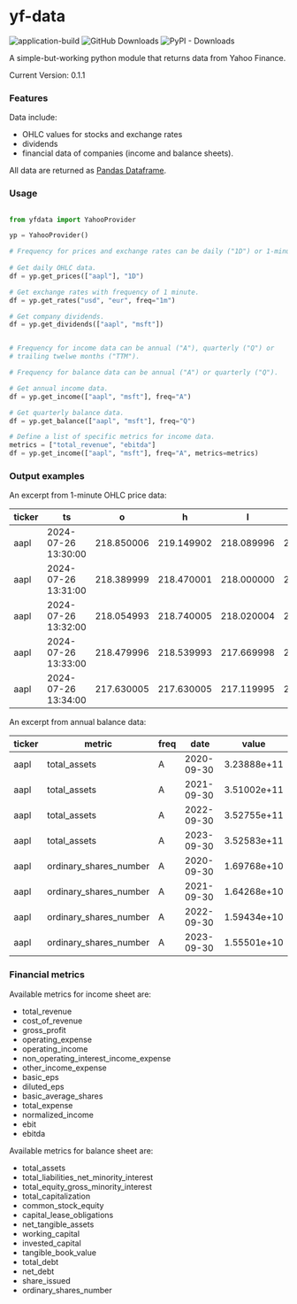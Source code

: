 # yf-data

![application-build](https://github.com/caps6/yf-data/actions/workflows/python-build.yml/badge.svg)
![GitHub Downloads](https://img.shields.io/github/downloads/caps6/yf-data/total)
![PyPI - Downloads](https://img.shields.io/pypi/dm/yfdata)

A simple-but-working python module that returns data from Yahoo Finance.

Current Version: 0.1.1


### Features

Data include:
- OHLC values for stocks and exchange rates
- dividends
- financial data of companies (income and balance sheets).

All data are returned as [Pandas Dataframe](https://pandas.pydata.org/docs/reference/api/pandas.DataFrame.html).

### Usage

```python

from yfdata import YahooProvider

yp = YahooProvider()

# Frequency for prices and exchange rates can be daily ("1D") or 1-minute ("1m").
 
# Get daily OHLC data.
df = yp.get_prices(["aapl"], "1D")

# Get exchange rates with frequency of 1 minute.
df = yp.get_rates("usd", "eur", freq="1m")

# Get company dividends.
df = yp.get_dividends(["aapl", "msft"])


# Frequency for income data can be annual ("A"), quarterly ("Q") or 
# trailing twelwe months ("TTM").

# Frequency for balance data can be annual ("A") or quarterly ("Q"). 

# Get annual income data.
df = yp.get_income(["aapl", "msft"], freq="A")

# Get quarterly balance data.
df = yp.get_balance(["aapl", "msft"], freq="Q")

# Define a list of specific metrics for income data.
metrics = ["total_revenue", "ebitda"]
df = yp.get_income(["aapl", "msft"], freq="A", metrics=metrics)

```

### Output examples

An excerpt from 1-minute OHLC price data:

| ticker | ts                  | o          | h          | l          | c          | v         |
|--------|---------------------|------------|------------|------------|------------|-----------|
| aapl   | 2024-07-26 13:30:00 | 218.850006 | 219.149902 | 218.089996 | 218.740005 | 1170434.0 |
| aapl   | 2024-07-26 13:31:00 | 218.389999 | 218.470001 | 218.000000 | 218.020004 | 382342.0  |
| aapl   | 2024-07-26 13:32:00 | 218.054993 | 218.740005 | 218.020004 | 218.481903 | 227239.0  |
| aapl   | 2024-07-26 13:33:00 | 218.479996 | 218.539993 | 217.669998 | 217.669998 | 263403.0  |
| aapl   | 2024-07-26 13:34:00 | 217.630005 | 217.630005 | 217.119995 | 217.160004 | 241679.0  |

An excerpt from annual balance data:

| ticker | metric                 | freq | date       | value       |
|--------|------------------------|------|------------|-------------|
| aapl   | total_assets           | A    | 2020-09-30 | 3.23888e+11 |
| aapl   | total_assets           | A    | 2021-09-30 | 3.51002e+11 |
| aapl   | total_assets           | A    | 2022-09-30 | 3.52755e+11 |
| aapl   | total_assets           | A    | 2023-09-30 | 3.52583e+11 |
| aapl   | ordinary_shares_number | A    | 2020-09-30 | 1.69768e+10 |
| aapl   | ordinary_shares_number | A    | 2021-09-30 | 1.64268e+10 |
| aapl   | ordinary_shares_number | A    | 2022-09-30 | 1.59434e+10 |
| aapl   | ordinary_shares_number | A    | 2023-09-30 | 1.55501e+10 |

### Financial metrics

Available metrics for income sheet are:
- total_revenue
- cost_of_revenue
- gross_profit
- operating_expense
- operating_income
- non_operating_interest_income_expense
- other_income_expense
- basic_eps
- diluted_eps
- basic_average_shares
- total_expense
- normalized_income
- ebit
- ebitda

Available metrics for balance sheet are:
- total_assets
- total_liabilities_net_minority_interest
- total_equity_gross_minority_interest
- total_capitalization
- common_stock_equity
- capital_lease_obligations
- net_tangible_assets
- working_capital
- invested_capital
- tangible_book_value
- total_debt
- net_debt
- share_issued
- ordinary_shares_number